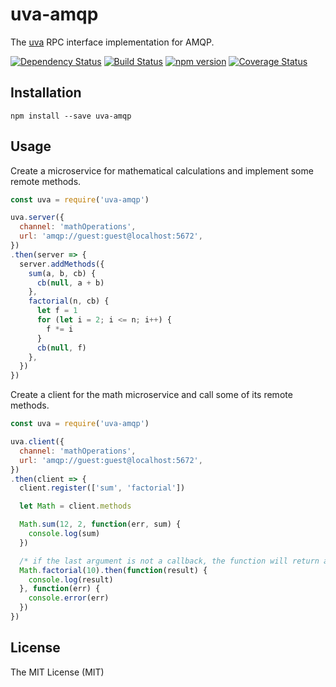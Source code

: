 # uva-amqp

The [uva][] RPC interface implementation for AMQP.

[![Dependency Status](https://david-dm.org/rpcjs/uva-amqp.svg)](https://david-dm.org/rpcjs/uva-amqp)
[![Build Status](https://travis-ci.org/rpcjs/uva-amqp.svg?branch=master)](https://travis-ci.org/rpcjs/uva-amqp)
[![npm version](https://badge.fury.io/js/uva-amqp.svg)](http://badge.fury.io/js/uva-amqp)
[![Coverage Status](https://coveralls.io/repos/github/rpcjs/uva-amqp/badge.svg?branch=master)](https://coveralls.io/github/rpcjs/uva-amqp?branch=master)


## Installation

```
npm install --save uva-amqp
```


## Usage

Create a microservice for mathematical calculations and implement some remote methods.

``` js
const uva = require('uva-amqp')

uva.server({
  channel: 'mathOperations',
  url: 'amqp://guest:guest@localhost:5672',
})
.then(server => {
  server.addMethods({
    sum(a, b, cb) {
      cb(null, a + b)
    },
    factorial(n, cb) {
      let f = 1
      for (let i = 2; i <= n; i++) {
        f *= i
      }
      cb(null, f)
    },
  })
})
```

Create a client for the math microservice and call some of its remote methods.

``` js
const uva = require('uva-amqp')

uva.client({
  channel: 'mathOperations',
  url: 'amqp://guest:guest@localhost:5672',
})
.then(client => {
  client.register(['sum', 'factorial'])

  let Math = client.methods

  Math.sum(12, 2, function(err, sum) {
    console.log(sum)
  })

  /* if the last argument is not a callback, the function will return a promise */
  Math.factorial(10).then(function(result) {
    console.log(result)
  }, function(err) {
    console.error(err)
  })
})
```


## License

The MIT License (MIT)


[uva]: https://github.com/rpcjs/uva
